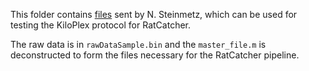 This folder contains [files](http://data.cortexlab.net/singlePhase3/data/) sent by N. Steinmetz,
which can be used for testing the KiloPlex protocol for RatCatcher.

The raw data is in `rawDataSample.bin` and the `master_file.m` is deconstructed
to form the files necessary for the RatCatcher pipeline.
